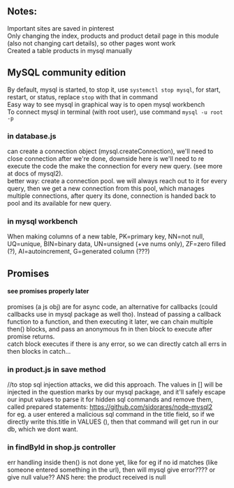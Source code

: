 ## Notes:

Important sites are saved in pinterest <br>
Only changing the index, products and product detail page in this module (also not changing cart details), so other pages wont work <br>
Created a table products in mysql manually

## MySQL community edition

By default, mysql is started, to stop it, use `systemctl stop mysql`, for start, restart, or status, replace `stop` with that in command </br>
Easy way to see mysql in graphical way is to open mysql workbench <br>
To connect mysql in terminal (with root user), use command `mysql -u root -p` </br>

### in database.js

can create a connection object (mysql.createConnection), we'll need to close connection after we're done, downside here is we'll need to re execute the code the make the connection for every new query. (see more at docs of mysql2). </br>
better way: create a connection pool.
we will always reach out to it for every query, then we get a new connection from this pool, which manages multiple connections, after query its done, connection is handed back to pool and its available for new query. </br>

### in mysql workbench

When making columns of a new table, PK=primary key, NN=not null, UQ=unique, BIN=binary data, UN=unsigned (+ve nums only), ZF=zero filled (?), AI=autoincrement, G=generated column (???)

## Promises

#### see promises properly later

promises (a js obj) are for async code, an alternative for callbacks (could callbacks use in mysql package as well tho). Instead of passing a callback function to a function, and then executing it later, we can chain multiple then() blocks, and pass an anonymous fn in then block to execute after promise returns. </br>
catch block executes if there is any error, so we can directly catch all errs in then blocks in catch...

### in product.js in save method

//to stop sql injection attacks, we did this approach. The values in [] will be injected in the question marks by our mysql package, and it'll safely escape our input values to parse it for hidden sql commands and remove them, called prepared statements: https://github.com/sidorares/node-mysql2 </br>
for eg. a user entered a malicious sql command in the title field, so if we directly write this.title in VALUES (), then that command will get run in our db, which we dont want.

### in findById in shop.js controller

err handling inside then() is not done yet, like for eg if no id matches (like someone entered something in the url), then will mysql give error???? or give null value?? ANS here: the product received is null
